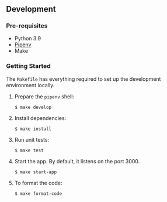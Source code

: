 #

## Development

### Pre-requisites

- Python 3.9
- [Pipenv](https://pipenv.pypa.io/en/latest/#install-pipenv-today)
- Make

### Getting Started

The `Makefile` has everything required to set up the development environment locally.

1. Prepare the `pipenv` shell:
    ```
    $ make develop
    ```

1. Install dependencies:
    ```
    $ make install
    ```

1. Run unit tests:
    ```
    $ make test
    ```

1. Start the app.  By default, it listens on the port 3000.
    ```
    $ make start-app
    ```

1. To format the code:
    ```
    $ make format-code
    ```

